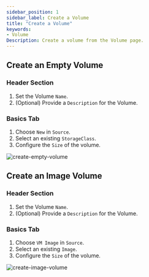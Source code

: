 ```yaml
---
sidebar_position: 1
sidebar_label: Create a Volume
title: "Create a Volume"
keywords:
- Volume
Description: Create a volume from the Volume page.
---
```


<head>
  <link rel="canonical" href="https://docs.harvesterhci.io/v1.1versioned_/version-v1.1/volume/create-volume"/>
</head>

## Create an Empty Volume

### Header Section
1. Set the Volume `Name`.
1. (Optional) Provide a `Description` for the Volume.

### Basics Tab

1. Choose `New` in `Source`.
1. Select an existing `StorageClass`.
1. Configure the `Size` of the volume.

![create-empty-volume](/img/v1.1/volume/create-empty-volume.png)

## Create an Image Volume

### Header Section
1. Set the Volume `Name`.
1. (Optional) Provide a `Description` for the Volume.

### Basics Tab

1. Choose `VM Image` in `Source`.
1. Select an existing `Image`.
1. Configure the `Size` of the volume.

![create-image-volume](/img/v1.1/volume/create-image-volume.png)